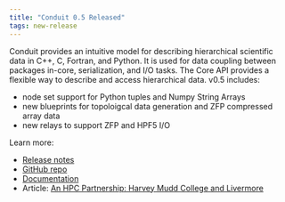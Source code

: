 ```yaml
---
title: "Conduit 0.5 Released"
tags: new-release
---
```


Conduit provides an intuitive model for describing hierarchical scientific data in C++, C, Fortran, and Python. It is used for data coupling between packages in-core, serialization, and I/O tasks. The Core API provides a flexible way to describe and access hierarchical data. v0.5 includes:
- node set support for Python tuples and Numpy String Arrays
- new blueprints for topoloigcal data generation and ZFP compressed array data
- new relays to support ZFP and HPF5 I/O

Learn more:
- [Release notes](https://github.com/LLNL/conduit/releases/tag/v0.5.0)
- [GitHub repo](https://github.com/LLNL/conduit)
- [Documentation](https://llnl-conduit.readthedocs.io/en/latest/)
- Article: [An HPC Partnership: Harvey Mudd College and Livermore](https://computing.llnl.gov/newsroom/hpc-partnership-harvey-mudd-college-and-livermore)
